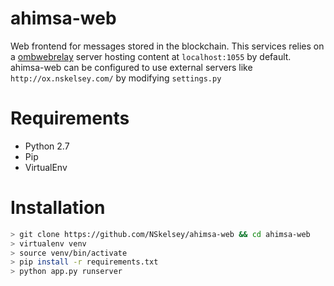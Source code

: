 ahimsa-web
==========

Web frontend for messages stored in the blockchain. This services relies on a [ombwebrelay](https://github.com/soapboxsys/ombudslib/tree/master/cmds/ombwebrelay) server hosting content at `localhost:1055` by default. ahimsa-web can be configured to use external servers like `http://ox.nskelsey.com/` by modifying `settings.py`

Requirements
============

- Python 2.7
- Pip
- VirtualEnv


Installation
============

```bash
> git clone https://github.com/NSkelsey/ahimsa-web && cd ahimsa-web
> virtualenv venv
> source venv/bin/activate
> pip install -r requirements.txt
> python app.py runserver
```
